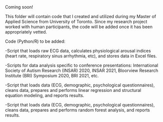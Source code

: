 Coming soon!

This folder will contain code that I created and utilized during my Master of Applied Science from University of Toronto. Since my research project worked with human participants, the code will be added once it has been appropriately vetted.

Code (Python/R) to be added:

-Script that loads raw ECG data, calculates physiological arousal indices (heart rate, respiratory sinus arrhythmia, etc), and stores data in Excel files.

-Scripts for data analysis specific to conference presentations: International Society of Autism Research (INSAR) 2020, INSAR 2021, Bloorview Research Institute (BRI) Symposium 2020, BRI 2021, etc.

-Script that loads data (ECG, demographic, psychological questionnaires), cleans data, prepares and performs linear regression and structural equation modeling, and reports results.

-Script that loads data (ECG, demographic, psychological questionnaires), cleans data, prepares and performs random forest analysis, and reports results.